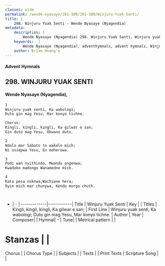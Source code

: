```yaml
---
classes: wide
permalink: /wende-nyasaye/201-300/291-300/Winjuru-Yuak-Senti/
title: |
    298. Winjuru Yuak Senti - Wende Nyasaye (Nyagendia)
metadata:
    description: |
        Wende Nyasaye (Nyagendia) 298. Winjuru Yuak Senti. Winjuru yuak senti, Ka wabologi; Duto gin mag Yesu, Mar konyo tichne.  Chorus: Kingli, kingli, kingli, Ka gilwar e san; Gin duto mag Yesu, Okwano duto.  
    keywords:  |
        Wende Nyasaye (Nyagendia), adventhymnals, advent hymnals, Winjuru Yuak Senti, Winjuru yuak senti, Ka wabologi; Duto gin mag Yesu, Mar konyo tichne.. Kingli, kingli, kingli, Ka gilwar e san;
    author: Brian Onang'o
---
```


#### Advent Hymnals
## 298. WINJURU YUAK SENTI
####  Wende Nyasaye (Nyagendia),

```txt
1
Winjuru yuak senti, Ka wabologi;
Duto gin mag Yesu, Mar konyo tichne.

Chorus:
Kingli, kingli, kingli, Ka gilwar e san;
Gin duto mag Yesu, Okwano duto.

2
Ndalo mar Sabato to wakelo mich;
Ni osiepwa Yesu, En moherowa.

3
Podi wan nyithindo, Mwandu ongenwa;
Kwadoko madongo Wanamedne mich.

4
Kata pesa noknwa,Wachiwne hera;
Oyie mich mar chunywa, Kendo morgo chuth.




```

- |   -  |
-------------|------------|
Title | Winjuru Yuak Senti |
Key |  |
Titles | Kingli, kingli, kingli, Ka gilwar e san; |
First Line | Winjuru yuak senti, Ka wabologi; Duto gin mag Yesu, Mar konyo tichne. |
Author | 
Year | 
Composer| |
Hymnal|  - |
Tune|  |
Metrical pattern | |
# Stanzas |  |
Chorus |  |
Chorus Type |  |
Subjects | |
Texts |  |
Print Texts | 
Scripture Song |  |
    

